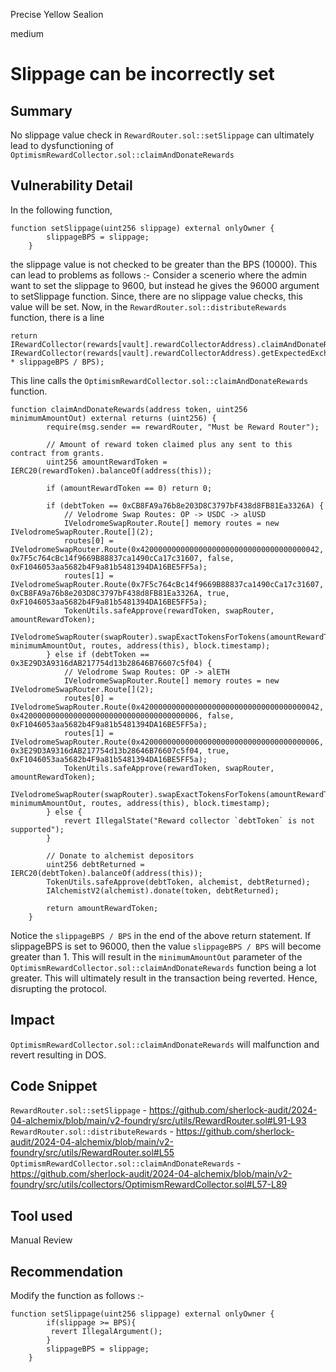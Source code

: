 Precise Yellow Sealion

medium

# Slippage can be incorrectly set

## Summary
No slippage value check in `RewardRouter.sol::setSlippage` can ultimately lead to dysfunctioning of `OptimismRewardCollector.sol::claimAndDonateRewards`
## Vulnerability Detail
In the following function,
```solidity
function setSlippage(uint256 slippage) external onlyOwner {
        slippageBPS = slippage;
    }
```
the slippage value is not checked to be greater than the BPS (10000). This can lead to problems as follows :- 
Consider a scenerio where the admin want to set the slippage to 9600, but instead he gives the 96000 argument to setSlippage function. Since, there are no slippage value checks, this value will be set. Now, in the `RewardRouter.sol::distributeRewards` function, there is a line 
```solidity
return IRewardCollector(rewards[vault].rewardCollectorAddress).claimAndDonateRewards(vault, IRewardCollector(rewards[vault].rewardCollectorAddress).getExpectedExchange(vault) * slippageBPS / BPS);
```
This line calls the `OptimismRewardCollector.sol::claimAndDonateRewards` function.
```solidity
function claimAndDonateRewards(address token, uint256 minimumAmountOut) external returns (uint256) {
        require(msg.sender == rewardRouter, "Must be Reward Router"); 

        // Amount of reward token claimed plus any sent to this contract from grants.
        uint256 amountRewardToken = IERC20(rewardToken).balanceOf(address(this));

        if (amountRewardToken == 0) return 0;

        if (debtToken == 0xCB8FA9a76b8e203D8C3797bF438d8FB81Ea3326A) {
            // Velodrome Swap Routes: OP -> USDC -> alUSD
            IVelodromeSwapRouter.Route[] memory routes = new IVelodromeSwapRouter.Route[](2);
            routes[0] = IVelodromeSwapRouter.Route(0x4200000000000000000000000000000000000042, 0x7F5c764cBc14f9669B88837ca1490cCa17c31607, false, 0xF1046053aa5682b4F9a81b5481394DA16BE5FF5a);
            routes[1] = IVelodromeSwapRouter.Route(0x7F5c764cBc14f9669B88837ca1490cCa17c31607, 0xCB8FA9a76b8e203D8C3797bF438d8FB81Ea3326A, true, 0xF1046053aa5682b4F9a81b5481394DA16BE5FF5a);
            TokenUtils.safeApprove(rewardToken, swapRouter, amountRewardToken);
            IVelodromeSwapRouter(swapRouter).swapExactTokensForTokens(amountRewardToken, minimumAmountOut, routes, address(this), block.timestamp);
        } else if (debtToken == 0x3E29D3A9316dAB217754d13b28646B76607c5f04) {
            // Velodrome Swap Routes: OP -> alETH
            IVelodromeSwapRouter.Route[] memory routes = new IVelodromeSwapRouter.Route[](2);
            routes[0] = IVelodromeSwapRouter.Route(0x4200000000000000000000000000000000000042, 0x4200000000000000000000000000000000000006, false, 0xF1046053aa5682b4F9a81b5481394DA16BE5FF5a);
            routes[1] = IVelodromeSwapRouter.Route(0x4200000000000000000000000000000000000006, 0x3E29D3A9316dAB217754d13b28646B76607c5f04, true, 0xF1046053aa5682b4F9a81b5481394DA16BE5FF5a);
            TokenUtils.safeApprove(rewardToken, swapRouter, amountRewardToken);
            IVelodromeSwapRouter(swapRouter).swapExactTokensForTokens(amountRewardToken, minimumAmountOut, routes, address(this), block.timestamp);
        } else {
            revert IllegalState("Reward collector `debtToken` is not supported");
        }

        // Donate to alchemist depositors
        uint256 debtReturned = IERC20(debtToken).balanceOf(address(this));
        TokenUtils.safeApprove(debtToken, alchemist, debtReturned);
        IAlchemistV2(alchemist).donate(token, debtReturned);

        return amountRewardToken;
    }
```
 Notice the `slippageBPS / BPS` in the end of the 
above return statement. If slippageBPS is set to 96000, then the value  `slippageBPS / BPS` will become greater than 1. This will result in the `minimumAmountOut` parameter of the  `OptimismRewardCollector.sol::claimAndDonateRewards` function being a lot greater. This will ultimately result in the transaction being reverted. Hence, disrupting the protocol.
## Impact
 `OptimismRewardCollector.sol::claimAndDonateRewards`  will malfunction and revert resulting in DOS.
## Code Snippet
`RewardRouter.sol::setSlippage`  - https://github.com/sherlock-audit/2024-04-alchemix/blob/main/v2-foundry/src/utils/RewardRouter.sol#L91-L93
`RewardRouter.sol::distributeRewards` - https://github.com/sherlock-audit/2024-04-alchemix/blob/main/v2-foundry/src/utils/RewardRouter.sol#L55
 `OptimismRewardCollector.sol::claimAndDonateRewards` - https://github.com/sherlock-audit/2024-04-alchemix/blob/main/v2-foundry/src/utils/collectors/OptimismRewardCollector.sol#L57-L89

## Tool used

Manual Review

## Recommendation
Modify the function as follows :- 
```solidity
function setSlippage(uint256 slippage) external onlyOwner {
        if(slippage >= BPS){
         revert IllegalArgument();
        }
        slippageBPS = slippage;
    }
```
